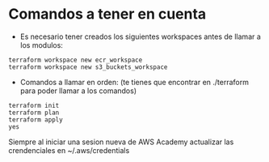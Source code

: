 # Comandos a tener en cuenta

- Es necesario tener creados los siguientes workspaces antes de llamar a los modulos:
```
terraform workspace new ecr_workspace
terraform workspace new s3_buckets_workspace
```

- Comandos a llamar en orden: (te tienes que encontrar en ./terraform para poder llamar a los comandos)
```
terraform init
terraform plan
terraform apply
yes
```
Siempre al iniciar una sesion nueva de AWS Academy actualizar las crendenciales en ~/.aws/credentials

